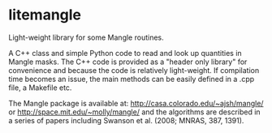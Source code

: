litemangle
==========

Light-weight library for some Mangle routines.


A C++ class and simple Python code to read and look up quantities in
Mangle masks.  The C++ code is provided as a "header only library" for
convenience and because the code is relatively light-weight.
If compilation time becomes an issue, the main methods can be easily
defined in a .cpp file, a Makefile etc.

The Mangle package is available at:
http://casa.colorado.edu/~ajsh/mangle/   or
http://space.mit.edu/~molly/mangle/
and the algorithms are described in a series of papers including
Swanson et al. (2008; MNRAS, 387, 1391).

